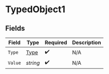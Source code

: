 # TypedObject1


## Fields

| Field                               | Type                                | Required                            | Description                         |
| ----------------------------------- | ----------------------------------- | ----------------------------------- | ----------------------------------- |
| `Type`                              | [Type](../../Models/Shared/Type.md) | :heavy_check_mark:                  | N/A                                 |
| `Value`                             | *string*                            | :heavy_check_mark:                  | N/A                                 |